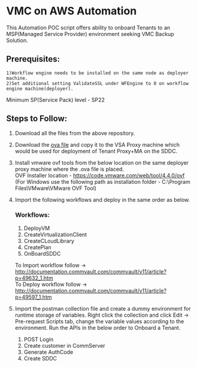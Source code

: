 # VMC on AWS Automation

This Automation POC script offers ability to onboard Tenants to an MSP(Managed Service Provider) environment seeking VMC Backup Solution.


## Prerequisites:

	1)Workflow engine needs to be installed on the same node as deployer machine.
	2)Set additional setting ValidateSSL under WFEngine to 0 on workflow engine machine(deployer).
Minimum SP(Service Pack) level - SP22

## Steps to Follow:
1) Download all the files from the above repository.
2) Download the <a href="https://commvaultappliance.s3-us-west-2.amazonaws.com/commvaultappliance.ova" onclick="return ! window.open(this.href);">ova file</a> and copy it to the VSA Proxy machine which would be used for deployment of Tenant Proxy+MA on the SDDC.
3) Install vmware ovf tools from the below location on the same deployer proxy machine where the .ova file is placed.    	
	OVF Installer location - https://code.vmware.com/web/tool/4.4.0/ovf (For Windows use the following path as installation folder - C:\Program Files\VMware\VMware OVF Tool)
4) Import the following workflows and deploy in the same order as below.	
	### Workflows:
	1) DeployVM
	2) CreateVirtualizationClient
	3) CreateCLoudLibrary
	4) CreatePlan
	5) OnBoardSDDC
	
	To Import workflow follow -> http://documentation.commvault.com/commvault/v11/article?p=49632_1.htm  
	To Deploy workflow follow -> http://documentation.commvault.com/commvault/v11/article?p=49597_1.htm
	
5) Import the postman collection file and create a dummy environment for runtime storage of variables.
	Right click the collection and click Edit -> Pre-request Scripts tab, change the variable values according to the environment.
	Run the APIs in the below order to Onboard a Tenant.
	1) POST Login 
	2) Create customer in CommServer
	3) Generate AuthCode
	4) Create SDDC
	


